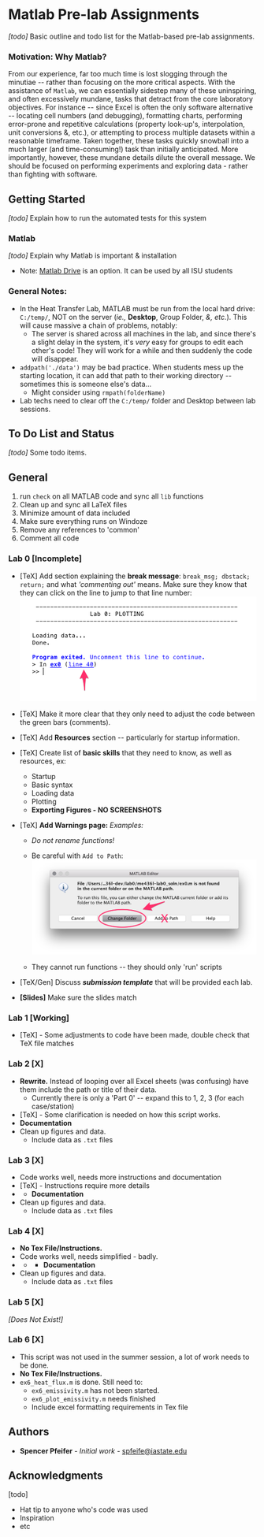 # Matlab Pre-lab Assignments

*[todo]* Basic outline and todo list for the Matlab-based pre-lab assignments.


### Motivation: Why Matlab?
From our experience, far too much time is lost slogging through the minutiae -- rather than focusing on the more critical aspects. With the assistance of `Matlab`, we can essentially sidestep many of these uninspiring, and often excessively mundane, tasks that detract from the core laboratory objectives. For instance -- since Excel is often the only software alternative -- locating cell numbers (and debugging), formatting charts, performing error-prone and repetitive calculations (property look-up's, interpolation, unit conversions \&, etc.), or attempting to process multiple datasets within a reasonable timeframe. Taken together, these tasks quickly snowball into a much larger (and time-consuming!) task than initially anticipated. More importantly, however, these mundane details dilute the overall message. We should be focused on performing experiments and exploring data - rather than fighting with software.


## Getting Started

*[todo]* Explain how to run the automated tests for this system


### Matlab
*[todo]* Explain why Matlab is important & installation

- Note: [Matlab Drive](https://www.mathworks.com/products/matlab-drive.html) is an option. It can be used by all ISU students

### General Notes:

- In the Heat Transfer Lab, MATLAB must be run from the local hard drive: `C:/temp/`, NOT on the server (*ie.,* **Desktop**, Group Folder, *&, etc.*). This will cause massive a chain of problems, notably:
	- 	The server is shared across all machines in the lab, and since there's a slight delay in the system, it's _very_ easy for groups to edit each other's code! They will work for a while and then suddenly the code will disappear.
- `addpath('./data')` may be bad practice. When students mess up the starting location, it can add that path to their working directory -- sometimes this is someone else's data...
	- Might consider using `rmpath(folderName)`
- Lab techs need to clear off the `C:/temp/` folder and Desktop between lab sessions.


## To Do List and Status
*[todo]*  Some todo items.


	
## General
1. run `check` on all MATLAB code and sync all `lib` functions
2. Clean up and sync all LaTeX files
3. Minimize amount of data included
4. Make sure everything runs on Windoze
5. Remove any references to 'common'
6. Comment all code



### Lab 0 [Incomplete]
* [TeX] Add section explaining the **break message**: `break_msg; dbstack; return;` and what *'commenting out'* means. Make sure they know that they can click on the line to jump to that line number:
    ![AddPath](./lab0/tex/gfx/program_exit_line.png)

* [TeX] Make it more clear that they only need to adjust the code between the green bars (comments).
* [TeX] Add **Resources** section -- particularly for startup information.

* [TeX] Create list of **basic skills** that they need to know, as well as resources, ex:
    *  Startup
    *  Basic syntax
    *  Loading data  
    *  Plotting
    *  **Exporting Figures - NO SCREENSHOTS**
    
* [TeX] **Add Warnings page:** *Examples:* 
    - *Do not rename functions!*
    - Be careful with `Add to Path`:
        ![AddPath](./lab0/tex/gfx/add_path_warning.png)

    - They cannot run functions -- they should only 'run' scripts
    
* [TeX/Gen] Discuss ***submission template*** that will be provided each lab.
* **[Slides]** Make sure the slides match


### Lab 1 [Working]
* [TeX] - Some adjustments to code have been made, double check that TeX file matches


### Lab 2 [X]
* **Rewrite.** Instead of looping over all Excel sheets (was confusing) have them include the path or title of their data.
    * Currently there is only a 'Part 0' -- expand this to 1, 2, 3 (for each case/station)
* [TeX] - Some clarification is needed on how this script works.
* **Documentation** 
* Clean up figures and data.
    * Include data as `.txt` files


### Lab 3 [X]
* Code works well, needs more instructions and documentation
* [TeX] - Instructions require more details
* * **Documentation** 
* Clean up figures and data.
    * Include data as `.txt` files

### Lab 4 [X]
* **No Tex File/Instructions.**
* Code works well, needs simplified - badly.
* * * **Documentation** 
* Clean up figures and data.
    * Include data as `.txt` files

### Lab 5 [X]
*[Does Not Exist!]*

### Lab 6 [X]
* This script was not used in the summer session, a lot of work needs to be done.
* **No Tex File/Instructions.**
* `ex6_heat_flux.m` is done. Still need to:
    * `ex6_emissivity.m` has not been started.
    * `ex6_plot_emissivity.m` needs finished
    * Include excel formatting requirements in Tex file










## Authors

* **Spencer Pfeifer** - *Initial work* - <spfeife@iastate.edu>



## Acknowledgments
[todo]
* Hat tip to anyone who's code was used
* Inspiration
* etc

